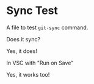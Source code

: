 # Sync Test

A file to test `git-sync` command.

Does it sync?

Yes, it does!

In VSC with "Run on Save"

Yes, it works too!
